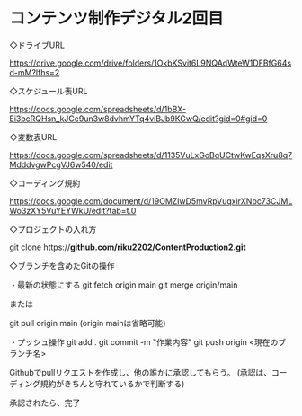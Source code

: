 # コンテンツ制作デジタル2回目
◇ドライブURL

https://drive.google.com/drive/folders/1OkbKSvit6L9NQAdWteW1DFBfG64sd-mM?lfhs=2

◇スケジュール表URL

https://docs.google.com/spreadsheets/d/1bBX-Ei3bcRQHsn_kJCe9un3w8dvhmYTq4viBJb9KGwQ/edit?gid=0#gid=0

◇変数表URL

https://docs.google.com/spreadsheets/d/1135VuLxGoBqUCtwKwEqsXru8q7MdddvgwPcgVJ6w540/edit

◇コーディング規約

https://docs.google.com/document/d/19OMZlwD5mvRpVuqxirXNbc73CJMLWo3zXY5VuYEYWkU/edit?tab=t.0

◇プロジェクトの入れ方

git clone https://**github.com/riku2202/ContentProduction2.git**

◇ブランチを含めたGitの操作

・最新の状態にする
git fetch origin main
git merge origin/main

または

git pull origin main (origin mainは省略可能)

・プッシュ操作
git add .
git commit -m "作業内容"
git push origin <現在のブランチ名>

Githubでpullリクエストを作成し、他の誰かに承認してもらう。
(承認は、コーディング規約がきちんと守れているかで判断する)

承認されたら、完了